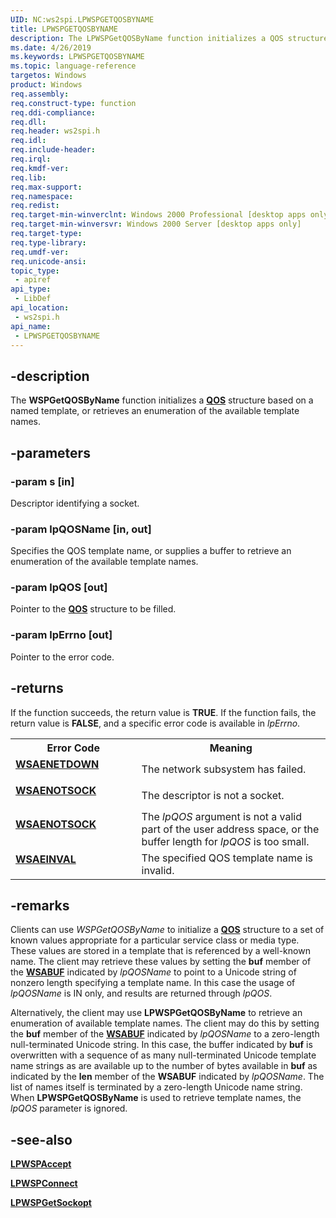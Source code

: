 ```yaml
---
UID: NC:ws2spi.LPWSPGETQOSBYNAME
title: LPWSPGETQOSBYNAME
description: The LPWSPGetQOSByName function initializes a QOS structure based on a named template, or retrieves an enumeration of the available template names.
ms.date: 4/26/2019
ms.keywords: LPWSPGETQOSBYNAME
ms.topic: language-reference
targetos: Windows
product: Windows
req.assembly: 
req.construct-type: function
req.ddi-compliance: 
req.dll: 
req.header: ws2spi.h
req.idl: 
req.include-header: 
req.irql: 
req.kmdf-ver: 
req.lib: 
req.max-support: 
req.namespace: 
req.redist: 
req.target-min-winverclnt: Windows 2000 Professional [desktop apps only]
req.target-min-winversvr: Windows 2000 Server [desktop apps only]
req.target-type: 
req.type-library: 
req.umdf-ver: 
req.unicode-ansi: 
topic_type:
 - apiref
api_type:
 - LibDef
api_location:
 - ws2spi.h
api_name:
 - LPWSPGETQOSBYNAME
---
```


## -description
The <b>WSPGetQOSByName</b> function initializes a <b><a href="https://docs.microsoft.com/en-us/previous-versions/windows/desktop/qos/qos-structures">QOS</a></b> structure based on a named template, or retrieves an enumeration of the available template names.

## -parameters

### -param s [in]
Descriptor identifying a socket.

### -param lpQOSName [in, out]
Specifies the QOS template name, or supplies a buffer to retrieve an enumeration of the available template names.

### -param lpQOS [out]
Pointer to the <b><a href="https://docs.microsoft.com/en-us/previous-versions/windows/desktop/qos/qos-structures">QOS</a></b> structure to be filled.

### -param lpErrno [out]
Pointer to the error code.

## -returns
If the function succeeds, the return value is <b>TRUE</b>. If the function fails, the return value is <b>FALSE</b>, and a specific error code is available in <i>lpErrno</i>.

<table>
<tr>
<th>Error Code</th>
<th>Meaning</th>
</tr>

<tr>
<td width="40%">
<dl>                                      
<dt><b><a href="https://docs.microsoft.com/en-us/windows/win32/winsock/windows-sockets-error-codes-2#WSAENETDOWN">WSAENETDOWN</a></b></dt>
</dl>
</td>
<td width="60%">
The network subsystem has failed.  
</td>
</tr>

<tr>
<td width="40%">
<dl>                                      
<dt><b><a href="https://docs.microsoft.com/en-us/windows/win32/winsock/windows-sockets-error-codes-2#WSAENOTSOCK">WSAENOTSOCK</a></b></dt>
</dl>
</td>
<td width="60%">
The descriptor is not a socket.
</td>
</tr>

<tr>
<td width="40%">
<dl>                                      
<dt><b><a href="https://docs.microsoft.com/en-us/windows/win32/winsock/windows-sockets-error-codes-2#WSAEFAULT">WSAENOTSOCK</a></b></dt>
</dl>
</td>
<td width="60%">
The <i>lpQOS</i> argument is not a valid part of the user address space, or the buffer length for <i>lpQOS</i> is too small.
</td>
</tr>

<tr>
<td width="40%">
<dl>                                      
<dt><b><a href="https://docs.microsoft.com/en-us/windows/win32/winsock/windows-sockets-error-codes-2#WSAEINVAL">WSAEINVAL</a></b></dt>
</dl>
</td>
<td width="60%">
The specified QOS template name is invalid.
</td>
</tr>
</table>

## -remarks
Clients can use <i>WSPGetQOSByName</i> to initialize a <b><a href="https://docs.microsoft.com/en-us/previous-versions/windows/desktop/qos/qos-structures">QOS</a></b> structure to a set of known values appropriate for a particular service class or media type. These values are stored in a template that is referenced by a well-known name. The client may retrieve these values by setting the <b>buf</b> member of the [<b>WSABUF</b>](wsabuf-2.md) indicated by <i>lpQOSName</i> to point to a Unicode string of nonzero length specifying a template name. In this case the usage of <i>lpQOSName</i> is IN only, and results are returned through <i>lpQOS</i>.

Alternatively, the client may use <b>LPWSPGetQOSByName</b> to retrieve an enumeration of available template names. The client may do this by setting the <b>buf</b> member of the [<b>WSABUF</b>](wsabuf-2.md) indicated by <i>lpQOSName</i> to a zero-length null-terminated Unicode string. In this case, the buffer indicated by <b>buf</b> is overwritten with a sequence of as many null-terminated Unicode template name strings as are available up to the number of bytes available in <b>buf</b> as indicated by the <b>len</b> member of the <b>WSABUF</b> indicated by <i>lpQOSName</i>. The list of names itself is terminated by a zero-length Unicode name string. When <b>LPWSPGetQOSByName</b> is used to retrieve template names, the <i>lpQOS</i> parameter is ignored.


## -see-also
<b><a href="https://docs.microsoft.com/en-us/windows/win32/api/ws2spi/nc-ws2spi-lpwspaccept">LPWSPAccept</a></b>

<b><a href="https://docs.microsoft.com/en-us/windows/win32/api/ws2spi/nc-ws2spi-lpwspconnect">LPWSPConnect</a></b>

<b><a href="https://docs.microsoft.com/en-us/windows/win32/api/ws2spi/nc-ws2spi-lpwspgetsockopt">LPWSPGetSockopt</a></b>
